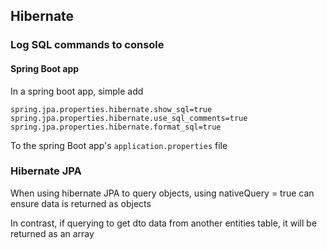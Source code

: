 ## Hibernate 

### Log SQL commands to console

#### Spring Boot app

In a spring boot app, simple add 

`
spring.jpa.properties.hibernate.show_sql=true
spring.jpa.properties.hibernate.use_sql_comments=true
spring.jpa.properties.hibernate.format_sql=true
`

To the spring Boot app's `application.properties` file

### Hibernate JPA 

When using hibernate JPA to query objects, using nativeQuery = true can ensure data is returned as objects

In contrast, if querying to get dto data from another entities table, it will be returned as an array

